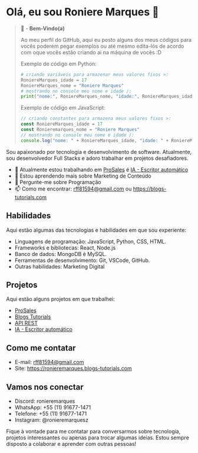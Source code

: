 # Olá, eu sou Roniere Marques 👋
> 🤗 - **Bem-Vindo(a)**
>
> Ao meu perfil do GitHub, aqui eu posto alguns dos meus códigos para vocês poderem pegar exemplos ou até mesmo edita-lós de acordo com oque vocês estão criando ai na máquina de vocês :D
>
> Exemplo de código em Python:
>
> ```py
> # criando variáveis para armazenar meus valores fixos >:
> RoniereMarques_idade = 17
> RoniereMarques_nome = "Roniere Marques"
> # mostrando no console meu nome e idade /:
> print("nome:", RoniereMarques_nome, "idade:", RoniereMarques_idade)
> ```
> 
> Exemplo de código em JavaScript:
>
> ```js
> // criando constantes para armazena meus valores fixos >:
> const RoniereMarques_idade = 17
> const Ronieremarques_nome = "Roniere Marques"
> // mostrando no console meu nome é idade /:
> console.log("nome: " + RoniereMarques_idade, "idade: " + RoniereMarques_idade)
> ```
Sou apaixonado por tecnologia e desenvolvimento de software. Atualmente, sou desenvolvedor Full Stacks e adoro trabalhar em projetos desafiadores.

- 🔭 Atualmente estou trabalhando em [ProSales](https://prosales.blogs-tutorials.com/) é [IA - Escritor automático](https://propostens.blogs-tutorials.com/)
- 🌱 Estou aprendendo mais sobre Marketing de Conteúdo
- 💬 Pergunte-me sobre Programação
- 📫 Como me encontrar: rff81594@gmail.com ou https://blogs-tutorials.com

## Habilidades

Aqui estão algumas das tecnologias e habilidades em que sou experiente:

- Linguagens de programação: JavaScript, Python, CSS, HTML.
- Frameworks e bibliotecas: React, Node.js
- Banco de dados: MongoDB é MySQL.
- Ferramentas de desenvolvimento: Git, VSCode, GitHub.
- Outras habilidades: Marketing Digital

## Projetos

Aqui estão alguns projetos em que trabalhei:

- [ProSales](https://prosales.blogs-tutorials.com/)
- [Blogs Tutorials](https://blogs-tutorials.com/)
- [API REST](https://prosales.blogs-tutorials.com/api2)
- [IA - Escritor automático](https://propostens.blogs-tutorials.com/)
## Como me contatar

- E-mail: rff81594@gmail.com
- Site: https://ronieremarques.blogs-tutorials.com

## Vamos nos conectar

- Discord: ronieremarques
- WhatsApp: +55 (11) 91677-1471
- Telefone: +55 (11) 91677-1471
- Instagram: @ronieremarquesz

Fique à vontade para me contatar para conversarmos sobre tecnologia, projetos interessantes ou apenas para trocar algumas ideias. Estou sempre disposto a colaborar e aprender com outras pessoas!
